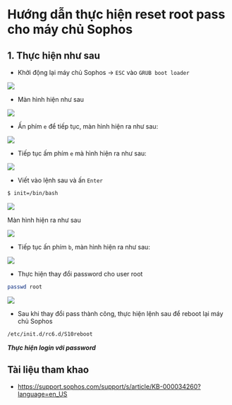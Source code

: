 # Hướng dẫn thực hiện reset root pass cho máy chủ Sophos

## 1. Thực hiện như sau

- Khởi động lại máy chủ Sophos -> `ESC` vào `GRUB boot loader`

<img src=https://i.imgur.com/gilWSg0.png>

- Màn hình hiện như sau

<img src=https://i.imgur.com/b0vxPiR.png>

- Ấn phím `e` để tiếp tục, màn hình hiện ra như sau:

<img src=https://i.imgur.com/GPq545e.png>

- Tiếp tục ấm phím `e` mà hình hiện ra như sau:

<img src=https://i.imgur.com/9E3KNdb.png>

- Viết vào lệnh sau và ấn `Enter`

```sh
$ init=/bin/bash
```

<img src=https://i.imgur.com/iMJXSwI.png>

Màn hình hiện ra như sau

<img src=https://i.imgur.com/OA9aKHR.png>

- Tiếp tục ấn phím `b`, màn hình hiện ra như sau:

<img src=https://i.imgur.com/8E9q7KF.png>

- Thực hiện thay đổi password cho user root

```sh
passwd root
```

<img src=https://i.imgur.com/jt8JHXK.png>

- Sau khi thay đổi pass thành công, thực hiện lệnh sau để reboot lại máy chủ Sophos

```sh
/etc/init.d/rc6.d/S10reboot
```
***Thực hiện login với password***

## Tài liệu tham khao
- https://support.sophos.com/support/s/article/KB-000034260?language=en_US
